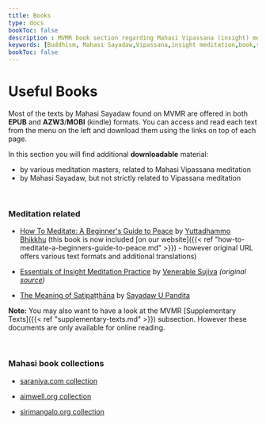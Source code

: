 ```yaml
---
title: Books
type: docs
bookToc: false
description : MVMR book section regarding Mahasi Vipassana (insight) meditation and more
keywords: [Buddhism, Mahasi Sayadaw,Vipassana,insight meditation,book,sirimangalo,aimwell,saraniya] 
bookToc: false
---
```


# Useful Books

Most of the texts by Mahasi Sayadaw found on MVMR are offered in both **EPUB** and **AZW3**/**MOBI** (kindle) formats. You can access and read each text from the menu on the left and download them using the links on top of each page.

In this section you will find additional **downloadable** material:

- by various meditation masters, related to Mahasi Vipassana meditation
- by Mahasi Sayadaw, but not strictly related to Vipassana meditation

&nbsp;
### Meditation related

- [How To Meditate: A Beginner's Guide to Peace](https://www.sirimangalo.org/text/how-to-meditate/) by [Yuttadhammo Bhikkhu](https://yuttadhammo.sirimangalo.org/p/about.html) (this book is now included [on our website]({{< ref "how-to-meditate-a-beginners-guide-to-peace.md" >}}) - however original URL offers various text formats and additional translations)

- [Essentials of Insight Meditation Practice](https://mahasivipassana.com/downloads/pdf/essentials.pdf) by [Venerable Sujiva](https://en.wikipedia.org/wiki/Sujiva) *(original [source](http://www.buddhanet.net/))*

- [The Meaning of Satipaṭṭhāna](https://mahasivipassana.com/downloads/pdf/the-meaning-of-satipatthana.pdf) by [Sayadaw U Pandita](https://en.wikipedia.org/wiki/U_Pandita)

**Note:** You may also want to have a look at the MVMR [Supplementary Texts]({{< ref "supplementary-texts.md" >}}) subsection. However these documents are only available for online reading.



&nbsp;
### Mahasi book collections

 - [saraniya.com collection](http://saraniya.com/about-us/sayadaws/venerable-mahasi-sayadaw/) 
 
 - [aimwell.org collection](http://aimwell.org/mahasi.html) 
 
 - [sirimangalo.org collection](https://www.sirimangalo.org/mahasi-sayadaw/)